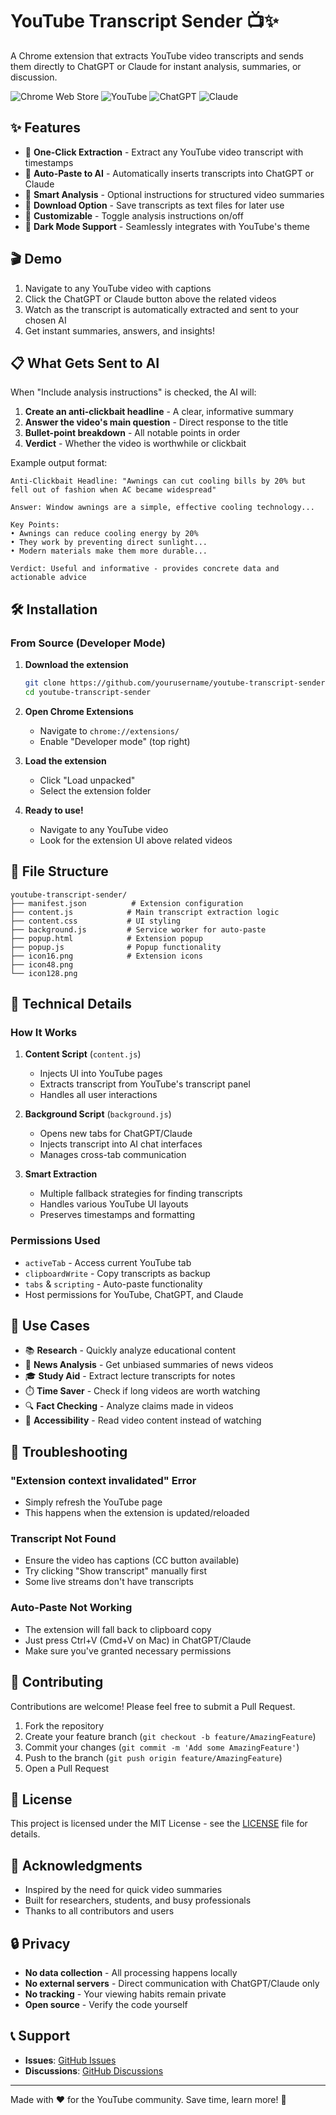 # YouTube Transcript Sender 📺✨

A Chrome extension that extracts YouTube video transcripts and sends them directly to ChatGPT or Claude for instant analysis, summaries, or discussion.

![Chrome Web Store](https://img.shields.io/badge/Chrome-Extension-4285F4?style=for-the-badge&logo=google-chrome&logoColor=white)
![YouTube](https://img.shields.io/badge/YouTube-Transcripts-FF0000?style=for-the-badge&logo=youtube&logoColor=white)
![ChatGPT](https://img.shields.io/badge/ChatGPT-Compatible-74aa9c?style=for-the-badge&logo=openai&logoColor=white)
![Claude](https://img.shields.io/badge/Claude-Compatible-5865F2?style=for-the-badge&logo=anthropic&logoColor=white)

## ✨ Features

- 🚀 **One-Click Extraction** - Extract any YouTube video transcript with timestamps
- 🤖 **Auto-Paste to AI** - Automatically inserts transcripts into ChatGPT or Claude
- 📝 **Smart Analysis** - Optional instructions for structured video summaries
- 💾 **Download Option** - Save transcripts as text files for later use
- 🎯 **Customizable** - Toggle analysis instructions on/off
- 🌙 **Dark Mode Support** - Seamlessly integrates with YouTube's theme

## 🎬 Demo

1. Navigate to any YouTube video with captions
2. Click the ChatGPT or Claude button above the related videos
3. Watch as the transcript is automatically extracted and sent to your chosen AI
4. Get instant summaries, answers, and insights!

## 📋 What Gets Sent to AI

When "Include analysis instructions" is checked, the AI will:
1. **Create an anti-clickbait headline** - A clear, informative summary
2. **Answer the video's main question** - Direct response to the title
3. **Bullet-point breakdown** - All notable points in order
4. **Verdict** - Whether the video is worthwhile or clickbait

Example output format:
```
Anti-Clickbait Headline: "Awnings can cut cooling bills by 20% but fell out of fashion when AC became widespread"

Answer: Window awnings are a simple, effective cooling technology...

Key Points:
• Awnings can reduce cooling energy by 20%
• They work by preventing direct sunlight...
• Modern materials make them more durable...

Verdict: Useful and informative - provides concrete data and actionable advice
```

## 🛠️ Installation

### From Source (Developer Mode)

1. **Download the extension**
   ```bash
   git clone https://github.com/yourusername/youtube-transcript-sender.git
   cd youtube-transcript-sender
   ```

2. **Open Chrome Extensions**
   - Navigate to `chrome://extensions/`
   - Enable "Developer mode" (top right)

3. **Load the extension**
   - Click "Load unpacked"
   - Select the extension folder

4. **Ready to use!**
   - Navigate to any YouTube video
   - Look for the extension UI above related videos

## 📁 File Structure

```
youtube-transcript-sender/
├── manifest.json          # Extension configuration
├── content.js            # Main transcript extraction logic
├── content.css           # UI styling
├── background.js         # Service worker for auto-paste
├── popup.html            # Extension popup
├── popup.js              # Popup functionality
├── icon16.png            # Extension icons
├── icon48.png
└── icon128.png
```

## 🔧 Technical Details

### How It Works

1. **Content Script** (`content.js`)
   - Injects UI into YouTube pages
   - Extracts transcript from YouTube's transcript panel
   - Handles all user interactions

2. **Background Script** (`background.js`)
   - Opens new tabs for ChatGPT/Claude
   - Injects transcript into AI chat interfaces
   - Manages cross-tab communication

3. **Smart Extraction**
   - Multiple fallback strategies for finding transcripts
   - Handles various YouTube UI layouts
   - Preserves timestamps and formatting

### Permissions Used

- `activeTab` - Access current YouTube tab
- `clipboardWrite` - Copy transcripts as backup
- `tabs` & `scripting` - Auto-paste functionality
- Host permissions for YouTube, ChatGPT, and Claude

## 🎯 Use Cases

- 📚 **Research** - Quickly analyze educational content
- 📰 **News Analysis** - Get unbiased summaries of news videos
- 🎓 **Study Aid** - Extract lecture transcripts for notes
- ⏱️ **Time Saver** - Check if long videos are worth watching
- 🔍 **Fact Checking** - Analyze claims made in videos
- 📖 **Accessibility** - Read video content instead of watching

## 🐛 Troubleshooting

### "Extension context invalidated" Error
- Simply refresh the YouTube page
- This happens when the extension is updated/reloaded

### Transcript Not Found
- Ensure the video has captions (CC button available)
- Try clicking "Show transcript" manually first
- Some live streams don't have transcripts

### Auto-Paste Not Working
- The extension will fall back to clipboard copy
- Just press Ctrl+V (Cmd+V on Mac) in ChatGPT/Claude
- Make sure you've granted necessary permissions

## 🤝 Contributing

Contributions are welcome! Please feel free to submit a Pull Request.

1. Fork the repository
2. Create your feature branch (`git checkout -b feature/AmazingFeature`)
3. Commit your changes (`git commit -m 'Add some AmazingFeature'`)
4. Push to the branch (`git push origin feature/AmazingFeature`)
5. Open a Pull Request

## 📝 License

This project is licensed under the MIT License - see the [LICENSE](LICENSE) file for details.

## 🙏 Acknowledgments

- Inspired by the need for quick video summaries
- Built for researchers, students, and busy professionals
- Thanks to all contributors and users

## 🔒 Privacy

- **No data collection** - All processing happens locally
- **No external servers** - Direct communication with ChatGPT/Claude only
- **No tracking** - Your viewing habits remain private
- **Open source** - Verify the code yourself

## 📞 Support

- **Issues**: [GitHub Issues](https://github.com/yourusername/youtube-transcript-sender/issues)
- **Discussions**: [GitHub Discussions](https://github.com/yourusername/youtube-transcript-sender/discussions)

---

Made with ❤️ for the YouTube community. Save time, learn more! 🚀